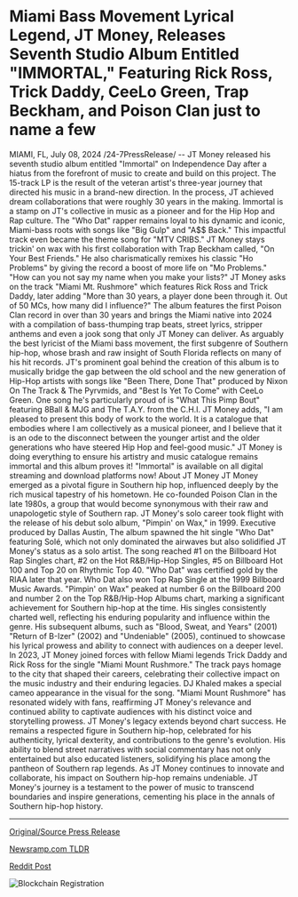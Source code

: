 # Miami Bass Movement Lyrical Legend, JT Money, Releases Seventh Studio Album Entitled "IMMORTAL," Featuring Rick Ross, Trick Daddy, CeeLo Green, Trap Beckham, and Poison Clan just to name a few

MIAMI, FL, July 08, 2024 /24-7PressRelease/ -- JT Money released his seventh studio album entitled "Immortal" on Independence Day after a hiatus from the forefront of music to create and build on this project. The 15-track LP is the result of the veteran artist's three-year journey that directed his music in a brand-new direction. In the process, JT achieved dream collaborations that were roughly 30 years in the making. Immortal is a stamp on JT's collective in music as a pioneer and for the Hip Hop and Rap culture.   The "Who Dat" rapper remains loyal to his dynamic and iconic, Miami-bass roots with songs like "Big Gulp" and "A$$ Back." This impactful track even became the theme song for "MTV CRIBS." JT Money stays trickin' on wax with his first collaboration with Trap Beckham called, "On Your Best Friends." He also charismatically remixes his classic "Ho Problems" by giving the record a boost of more life on "Mo Problems."   "How can you not say my name when you make your lists?" JT Money asks on the track "Miami Mt. Rushmore" which features Rick Ross and Trick Daddy, later adding "More than 30 years, a player done been through it. Out of 50 MCs, how many did I influence?"  The album features the first Poison Clan record in over than 30 years and brings the Miami native into 2024 with a compilation of bass-thumping trap beats, street lyrics, stripper anthems and even a jook song that only JT Money can deliver. As arguably the best lyricist of the Miami bass movement, the first subgenre of Southern hip-hop, whose brash and raw insight of South Florida reflects on many of his hit records.  JT's prominent goal behind the creation of this album is to musically bridge the gap between the old school and the new generation of Hip-Hop artists with songs like "Been There, Done That" produced by Nixon On The Track & The Pyrvmids, and "Best Is Yet To Come" with CeeLo Green. One song he's particularly proud of is "What This Pimp Bout" featuring 8Ball & MJG and The T.A.Y. from the C.H.I. 	  JT Money adds, "I am pleased to present this body of work to the world. It is a catalogue that embodies where I am collectively as a musical pioneer, and I believe that it is an ode to the disconnect between the younger artist and the older generations who have steered Hip Hop and feel-good music."  JT Money is doing everything to ensure his artistry and music catalogue remains immortal and this album proves it!  "Immortal" is available on all digital streaming and download platforms now!  About JT Money  JT Money emerged as a pivotal figure in Southern hip hop, influenced deeply by the rich musical tapestry of his hometown. He co-founded Poison Clan in the late 1980s, a group that would become synonymous with their raw and unapologetic style of Southern rap.   JT Money's solo career took flight with the release of his debut solo album, "Pimpin' on Wax," in 1999. Executive produced by Dallas Austin, The album spawned the hit single "Who Dat" featuring Solé, which not only dominated the airwaves but also solidified JT Money's status as a solo artist. The song reached #1 on the Billboard Hot Rap Singles chart, #2 on the Hot R&B/Hip-Hop Singles, #5 on Billboard Hot 100 and Top 20 on Rhythmic Top 40. "Who Dat" was certified gold by the RIAA later that year. Who Dat also won Top Rap Single at the 1999 Billboard Music Awards. "Pimpin' on Wax" peaked at number 6 on the Billboard 200 and number 2 on the Top R&B/Hip-Hop Albums chart, marking a significant achievement for Southern hip-hop at the time. His singles consistently charted well, reflecting his enduring popularity and influence within the genre. His subsequent albums, such as "Blood, Sweat, and Years" (2001) "Return of B-Izer" (2002) and "Undeniable" (2005), continued to showcase his lyrical prowess and ability to connect with audiences on a deeper level.   In 2023, JT Money joined forces with fellow Miami legends Trick Daddy and Rick Ross for the single "Miami Mount Rushmore." The track pays homage to the city that shaped their careers, celebrating their collective impact on the music industry and their enduring legacies. DJ Khaled makes a special cameo appearance in the visual for the song. "Miami Mount Rushmore" has resonated widely with fans, reaffirming JT Money's relevance and continued ability to captivate audiences with his distinct voice and storytelling prowess. JT Money's legacy extends beyond chart success. He remains a respected figure in Southern hip-hop, celebrated for his authenticity, lyrical dexterity, and contributions to the genre's evolution. His ability to blend street narratives with social commentary has not only entertained but also educated listeners, solidifying his place among the pantheon of Southern rap legends. As JT Money continues to innovate and collaborate, his impact on Southern hip-hop remains undeniable. JT Money's journey is a testament to the power of music to transcend boundaries and inspire generations, cementing his place in the annals of Southern hip-hop history. 

---

[Original/Source Press Release](https://www.24-7pressrelease.com/press-release/512308/miami-bass-movement-lyrical-legend-jt-money-releases-seventh-studio-album-entitled-immortal-featuring-rick-ross-trick-daddy-ceelo-green-trap-beckham-and-poison-clan-just-to-name-a-few)
                    

[Newsramp.com TLDR](None) 



[Reddit Post](https://www.reddit.com/r/Lifestyle_Culture/comments/1dy8azg/jt_money_releases_seventh_studio_album_immortal/) 



![Blockchain Registration](https://cdn.newsramp.app/24-7PressRelease/qrcode/247/8/icontJar.webp)